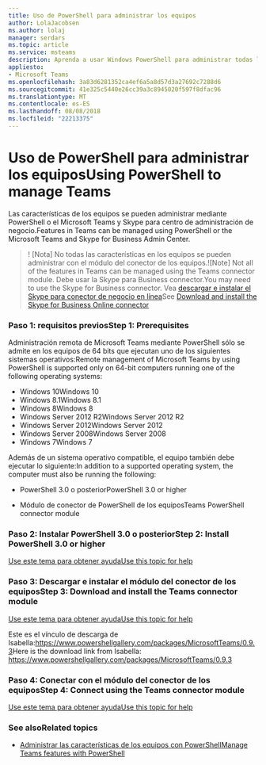 ```yaml
---
title: Uso de PowerShell para administrar los equipos
author: LolaJacobsen
ms.author: lolaj
manager: serdars
ms.topic: article
ms.service: msteams
description: Aprenda a usar Windows PowerShell para administrar todas las características que se encuentran en Microsoft Teams de.
appliesto:
- Microsoft Teams
ms.openlocfilehash: 3a83d6281352ca4ef6a5a8d57d3a27692c7288d6
ms.sourcegitcommit: 41e325c5440e26cc39a3c8945020f597f8dfac96
ms.translationtype: MT
ms.contentlocale: es-ES
ms.lasthandoff: 08/08/2018
ms.locfileid: "22213375"
---
```

# <a name="using-powershell-to-manage-teams"></a><span data-ttu-id="c5587-103">Uso de PowerShell para administrar los equipos</span><span class="sxs-lookup"><span data-stu-id="c5587-103">Using PowerShell to manage Teams</span></span>

<span data-ttu-id="c5587-104">Las características de los equipos se pueden administrar mediante PowerShell o el Microsoft Teams y Skype para centro de administración de negocio.</span><span class="sxs-lookup"><span data-stu-id="c5587-104">Features in Teams can be managed using PowerShell or the Microsoft Teams and Skype for Business Admin Center.</span></span> 

> <span data-ttu-id="c5587-105">! [Nota] No todas las características en los equipos se pueden administrar con el módulo del conector de los equipos.</span><span class="sxs-lookup"><span data-stu-id="c5587-105">![Note] Not all of the features in Teams can be managed using the Teams connector module.</span></span> <span data-ttu-id="c5587-106">Debe usar la Skype para Business connector.</span><span class="sxs-lookup"><span data-stu-id="c5587-106">You may need to use the Skype for Business connector.</span></span> <span data-ttu-id="c5587-107">Vea [descargar e instalar el Skype para conector de negocio en línea](https://docs.microsoft.com/skypeforbusiness/set-up-your-computer-for-windows-powershell/download-and-install-the-skype-for-business-online-connector)</span><span class="sxs-lookup"><span data-stu-id="c5587-107">See [Download and install the Skype for Business Online connector](https://docs.microsoft.com/skypeforbusiness/set-up-your-computer-for-windows-powershell/download-and-install-the-skype-for-business-online-connector)</span></span>

### <a name="step-1-prerequisites"></a><span data-ttu-id="c5587-108">Paso 1: requisitos previos</span><span class="sxs-lookup"><span data-stu-id="c5587-108">Step 1: Prerequisites</span></span>

<span data-ttu-id="c5587-109">Administración remota de Microsoft Teams mediante PowerShell sólo se admite en los equipos de 64 bits que ejecutan uno de los siguientes sistemas operativos:</span><span class="sxs-lookup"><span data-stu-id="c5587-109">Remote management of Microsoft Teams by using PowerShell is supported only on 64-bit computers running one of the following operating systems:</span></span>
  
- <span data-ttu-id="c5587-110">Windows 10</span><span class="sxs-lookup"><span data-stu-id="c5587-110">Windows 10</span></span>
- <span data-ttu-id="c5587-111">Windows 8.1</span><span class="sxs-lookup"><span data-stu-id="c5587-111">Windows 8.1</span></span>
- <span data-ttu-id="c5587-112">Windows 8</span><span class="sxs-lookup"><span data-stu-id="c5587-112">Windows 8</span></span> 
- <span data-ttu-id="c5587-113">Windows Server 2012 R2</span><span class="sxs-lookup"><span data-stu-id="c5587-113">Windows Server 2012 R2</span></span>
- <span data-ttu-id="c5587-114">Windows Server 2012</span><span class="sxs-lookup"><span data-stu-id="c5587-114">Windows Server 2012</span></span>
- <span data-ttu-id="c5587-115">Windows Server 2008</span><span class="sxs-lookup"><span data-stu-id="c5587-115">Windows Server 2008</span></span>
- <span data-ttu-id="c5587-116">Windows 7</span><span class="sxs-lookup"><span data-stu-id="c5587-116">Windows 7</span></span>
    
<span data-ttu-id="c5587-117">Además de un sistema operativo compatible, el equipo también debe ejecutar lo siguiente:</span><span class="sxs-lookup"><span data-stu-id="c5587-117">In addition to a supported operating system, the computer must also be running the following:</span></span>
  
- <span data-ttu-id="c5587-118">PowerShell 3.0 o posterior</span><span class="sxs-lookup"><span data-stu-id="c5587-118">PowerShell 3.0 or higher</span></span>
    
- <span data-ttu-id="c5587-119">Módulo de conector de PowerShell de los equipos</span><span class="sxs-lookup"><span data-stu-id="c5587-119">Teams PowerShell connector module</span></span>


### <a name="step-2-install-powershell-30-or-higher"></a><span data-ttu-id="c5587-120">Paso 2: Instalar PowerShell 3.0 o posterior</span><span class="sxs-lookup"><span data-stu-id="c5587-120">Step 2: Install PowerShell 3.0 or higher</span></span>
[<span data-ttu-id="c5587-121">Use este tema para obtener ayuda</span><span class="sxs-lookup"><span data-stu-id="c5587-121">Use this topic for help</span></span>](https://docs.microsoft.com/en-us/skypeforbusiness/set-up-your-computer-for-windows-powershell/download-and-install-windows-powershell-3-0) 

### <a name="step-3-download-and-install-the-teams-connector-module"></a><span data-ttu-id="c5587-122">Paso 3: Descargar e instalar el módulo del conector de los equipos</span><span class="sxs-lookup"><span data-stu-id="c5587-122">Step 3: Download and install the Teams connector module</span></span>
[<span data-ttu-id="c5587-123">Use este tema para obtener ayuda</span><span class="sxs-lookup"><span data-stu-id="c5587-123">Use this topic for help</span></span>](https://docs.microsoft.com/en-us/skypeforbusiness/set-up-your-computer-for-windows-powershell/download-and-install-the-skype-for-business-online-connector) 

<span data-ttu-id="c5587-124">Este es el vínculo de descarga de Isabella:https://www.powershellgallery.com/packages/MicrosoftTeams/0.9.3</span><span class="sxs-lookup"><span data-stu-id="c5587-124">Here is the download link from Isabella: https://www.powershellgallery.com/packages/MicrosoftTeams/0.9.3</span></span>

### <a name="step-4-connect-using-the-teams-connector-module"></a><span data-ttu-id="c5587-125">Paso 4: Conectar con el módulo del conector de los equipos</span><span class="sxs-lookup"><span data-stu-id="c5587-125">Step 4: Connect using the Teams connector module</span></span>
[<span data-ttu-id="c5587-126">Use este tema para obtener ayuda</span><span class="sxs-lookup"><span data-stu-id="c5587-126">Use this topic for help</span></span>](https://docs.microsoft.com/en-us/skypeforbusiness/set-up-your-computer-for-windows-powershell/download-and-install-the-skype-for-business-online-connector) 

### <a name="related-topics"></a><span data-ttu-id="c5587-127">See also</span><span class="sxs-lookup"><span data-stu-id="c5587-127">Related topics</span></span>
- [<span data-ttu-id="c5587-128">Administrar las características de los equipos con PowerShell</span><span class="sxs-lookup"><span data-stu-id="c5587-128">Manage Teams features with PowerShell</span></span>](manage-features-with-powershell.md)